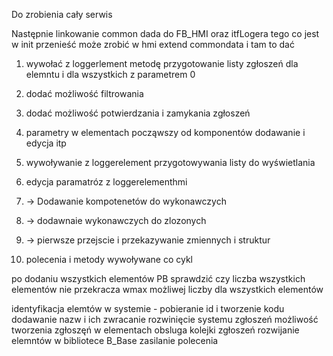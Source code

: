 Do zrobienia cały serwis


Następnie linkowanie common dada do FB_HMI  oraz itfLogera tego co jest w init przenieść może zrobić w hmi extend commondata i tam to dać 

1. wywołać z loggerlement metodę przygotowanie listy zgłoszeń dla elemntu i dla wszystkich z parametrem 0
2. dodać możliwość filtrowania
3. dodać możliwość potwierdzania i zamykania zgłoszeń

4. parametry w elementach począwszy od komponentów dodawanie i edycja itp
5. wywoływanie z loggerelement przygotowywania listy do wyświetlania
6. edycja paramatróz z loggerelementhmi 

7. -> Dodawanie kompotenetów do wykonawczych
8. -> dodawnaie wykonawczych do zlozonych

9. -> pierwsze przejscie i przekazywanie zmiennych i struktur
10. polecenia i metody wywoływane co cykl

po dodaniu wszystkich elementów PB sprawdzić czy liczba wszystkich elementów nie przekracza wmax możliwej liczby dla wszystkich elementów


identyfikacja elemtów w systemie - pobieranie id i tworzenie kodu dodawanie nazw i ich zwracanie 
rozwinięcie systemu zgłoszeń 
    możliwość tworzenia zgłoszęń w elementach
    obsluga kolejki zgłoszeń
rozwijanie elemntów w bibliotece B_Base
    zasilanie 
    polecenia
    